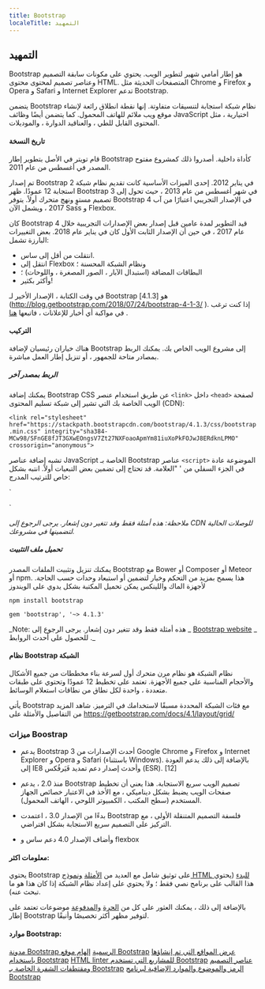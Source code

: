 ```yaml
---
title: Bootstrap
localeTitle: التمهيد
---
```

## التمهيد

Bootstrap هو إطار أمامي شهير لتطوير الويب. يحتوي على مكونات سابقة التصميم وعناصر تصميم لمحتوى محتوى HTML. المتصفحات الحديثة مثل Chrome و Firefox و Opera و Safari و Internet Explorer تدعم Bootstrap.

يتضمن Bootstrap نظام شبكة استجابة لتنسيقات متفاوتة. إنها نقطة انطلاق رائعة لإنشاء موقع ويب ملائم للهاتف المحمول. كما يتضمن أيضًا وظائف JavaScript اختيارية ، مثل المحتوى القابل للطي ، والعناقيد الدوارة ، والموديلات.

#### تاريخ النسخة

قام تويتر في الأصل بتطوير إطار Bootstrap كأداة داخلية. أصدروا ذلك كمشروع مفتوح المصدر في أغسطس من عام 2011.

تم إصدار Bootstrap 2 في يناير 2012. إحدى الميزات الأساسية كانت تقديم نظام شبكة استجابة 12 عمودًا. ظهر Bootstrap 3 في شهر أغسطس من عام 2013 ، حيث تحول إلى تصميم مستوٍ ونهج متحرك أولاً. يتوفر Bootstrap 4 في الإصدار التجريبي اعتبارًا من آب 2017 ، ويشمل الآن Sass و Flexbox.

كان Bootstrap 4 قيد التطوير لمدة عامين قبل إصدار بعض الإصدارات التجريبية خلال عام 2017 ، في حين أن الإصدار الثابت الأول كان في يناير عام 2018. بعض التغييرات البارزة تشمل:

*   انتقلت من أقل إلى ساس.
*   انتقل إلى Flexbox ونظام الشبكة المحسنة ؛
*   البطاقات المضافة (استبدال الآبار ، الصور المصغرة ، واللوحات) ؛
*   وأكثر بكثير!

في وقت الكتابة ، الإصدار الأخير لـ Bootstrap هو \[4.1.3\] (http://blog.getbootstrap.com/2018/07/24/bootstrap-4-1-3/ ). إذا كنت ترغب في مواكبة أي أخبار للإعلانات ، فاتبعها [هنا](http://blog.getbootstrap.com/) .

#### التركيب

هناك خياران رئيسيان لإضافة Bootstrap إلى مشروع الويب الخاص بك. يمكنك الربط بمصادر متاحة للجمهور ، أو تنزيل إطار العمل مباشرة.

##### الربط بمصدر آخر

يمكنك إضافة Bootstrap CSS عن طريق استخدام عنصر `<link>` داخل `<head>` لصفحة الويب الخاصة بك التي تشير إلى شبكة تسليم المحتوى (CDN):

`<link rel="stylesheet" href="https://stackpath.bootstrapcdn.com/bootstrap/4.1.3/css/bootstrap.min.css" integrity="sha384-MCw98/SFnGE8fJT3GXwEOngsV7Zt27NXFoaoApmYm81iuXoPkFOJwJ8ERdknLPMO" crossorigin="anonymous">`

تشبه إضافة عناصر JavaScript الخاصة بـ Bootstrap عناصر `<script>` الموضوعة عادة في الجزء السفلي من ' "العلامة. قد تحتاج إلى تضمين بعض التبعيات أولاً. انتبه بشكل خاص للترتيب المدرج:

 `
<script src="https://code.jquery.com/jquery-3.3.1.slim.min.js" integrity="sha384-q8i/X+965DzO0rT7abK41JStQIAqVgRVzpbzo5smXKp4YfRvH+8abtTE1Pi6jizo" crossorigin="anonymous"></script> 
 <script src="https://cdnjs.cloudflare.com/ajax/libs/popper.js/1.14.3/umd/popper.min.js" integrity="sha384-ZMP7rVo3mIykV+2+9J3UJ46jBk0WLaUAdn689aCwoqbBJiSnjAK/l8WvCWPIPm49" crossorigin="anonymous"></script> 
 <script src="https://stackpath.bootstrapcdn.com/bootstrap/4.1.3/js/bootstrap.min.js" integrity="sha384-ChfqqxuZUCnJSK3+MXmPNIyE6ZbWh2IMqE241rYiqJxyMiZ6OW/JmZQ5stwEULTy" crossorigin="anonymous"></script> 
` 

_ملاحظة: هذه أمثلة فقط وقد تتغير دون إشعار. يرجى الرجوع إلى CDN للوصلات الحالية لتضمينها في مشروعك._

##### تحميل ملف التثبيت

يمكنك تنزيل وتثبيت الملفات المصدر Bootstrap مع Bower أو Composer أو Meteor أو npm. هذا يسمح بمزيد من التحكم وخيار لتضمين أو استبعاد وحدات حسب الحاجة.
لأجهزة الماك واللينكس
يمكن تحميل المكتبة بشكل يدوي على الويندوز

`npm install bootstrap`

`gem 'bootstrap', '~> 4.1.3'`

\_Note: هذه أمثلة فقط وقد تتغير دون إشعار. يرجى الرجوع إلى \_ [Bootstrap website](https://getbootstrap.com/) \_ للحصول على أحدث الروابط .\_

#### نظام Bootstrap الشبكة

نظام الشبكة هو نظام مرن متحرك أول لسرعة بناء مخططات من جميع الأشكال والأحجام المناسبة على جميع الأجهزة. تعتمد على تخطيط 12 عمودًا وتحتوي على طبقات متعددة ، واحدة لكل نطاق من نطاقات استعلام الوسائط.

يأتي Bootstrap مع فئات الشبكة المحددة مسبقًا لاستخدامك في الترميز. شاهد المزيد من التفاصيل والأمثلة على https://getbootstrap.com/docs/4.1/layout/grid/

### ميزات Boostrap

*   يدعم Bootstrap 3 أحدث الإصدارات من Google Chrome و Firefox و Internet Explorer و Opera و Safari (باستثناء Windows). بالإضافة إلى ذلك يدعم العودة إلى IE8 وأحدث إصدار دعم تمديد فَيَرفُكس (ESR). \[12\]
    
*   منذ 2.0 ، يدعم Bootstrap تصميم الويب سريع الاستجابة. هذا يعني أن تخطيط صفحات الويب يضبط بشكل ديناميكي ، مع الأخذ في الاعتبار خصائص الجهاز المستخدم (سطح المكتب ، الكمبيوتر اللوحي ، الهاتف المحمول).
    
*   بدءًا من الإصدار 3.0 ، اعتمدت Bootstrap فلسفة التصميم المتنقلة الأولى ، مع التركيز على التصميم سريع الاستجابة بشكل افتراضي.
    
*   وأضاف الإصدار 4.0 دعم ساس و flexbox
    

#### معلومات اكثر:

يحتوي Bootstrap على توثيق شامل مع العديد من [الأمثلة](https://getbootstrap.com/docs/4.0/examples/) [ونموذج HTML للبدء](https://getbootstrap.com/docs/4.0/getting-started/introduction/) (يحتوي هذا القالب على برنامج نصي فقط ؛ ولا يحتوي على إعداد نظام الشبكة إذا كان هذا هو ما تبحث عنه).

بالإضافة إلى ذلك ، يمكنك العثور على كل من [الحرة](https://bootswatch.com/) [والمدفوعة](https://themes.getbootstrap.com/) موضوعات تعتمد على إطار Bootstrap لتوفير مظهر أكثر تخصيصًا وأنيقًا.

#### موارد Bootstrap:

[مدونة Bootstrap الرسمية](http://blog.getbootstrap.com/) [إلهام موقع Bootstrap](http://expo.getbootstrap.com/) [عرض المواقع التي تم إنشاؤها باستخدام Bootstrap](http://builtwithbootstrap.com/) [HTML linter للمشاريع التي تستخدم Bootstrap](https://github.com/twbs/bootlint) [عناصر التصميم ومقتطفات الشفرة الخاصة بـ Bootstrap](https://bootsnipp.com/) [الرمز والموضوع والموارد الإضافية لبرنامج Bootstrap](http://expo.getbootstrap.com/resources/)
